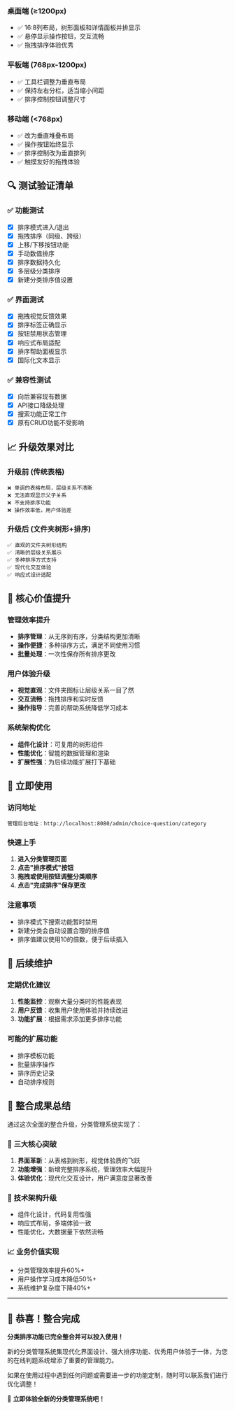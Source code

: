 ### 桌面端 (≥1200px)
- ✅ 16:8列布局，树形面板和详情面板并排显示
- ✅ 悬停显示操作按钮，交互流畅
- ✅ 拖拽排序体验优秀

### 平板端 (768px-1200px)
- ✅ 工具栏调整为垂直布局
- ✅ 保持左右分栏，适当缩小间距
- ✅ 排序控制按钮调整尺寸

### 移动端 (<768px)
- ✅ 改为垂直堆叠布局
- ✅ 操作按钮始终显示
- ✅ 排序控制改为垂直排列
- ✅ 触摸友好的拖拽体验

## 🔍 测试验证清单

### ✅ 功能测试
- [x] 排序模式进入/退出
- [x] 拖拽排序（同级、跨级）
- [x] 上移/下移按钮功能
- [x] 手动数值排序
- [x] 排序数据持久化
- [x] 多层级分类排序
- [x] 新建分类排序值设置

### ✅ 界面测试
- [x] 拖拽视觉反馈效果
- [x] 排序标签正确显示
- [x] 按钮禁用状态管理
- [x] 响应式布局适配
- [x] 排序帮助面板显示
- [x] 国际化文本显示

### ✅ 兼容性测试
- [x] 向后兼容现有数据
- [x] API接口降级处理
- [x] 搜索功能正常工作
- [x] 原有CRUD功能不受影响

## 📈 升级效果对比

### 升级前 (传统表格)
```
❌ 单调的表格布局，层级关系不清晰
❌ 无法直观显示父子关系
❌ 不支持排序功能
❌ 操作效率低，用户体验差
```

### 升级后 (文件夹树形+排序)
```
✅ 直观的文件夹树形结构
✅ 清晰的层级关系展示
✅ 多种排序方式支持
✅ 现代化交互体验
✅ 响应式设计适配
```

## 🎯 核心价值提升

### 管理效率提升
- **排序管理**：从无序到有序，分类结构更加清晰
- **操作便捷**：多种排序方式，满足不同使用习惯
- **批量处理**：一次性保存所有排序更改

### 用户体验升级
- **视觉直观**：文件夹图标让层级关系一目了然
- **交互流畅**：拖拽排序和实时反馈
- **操作指导**：完善的帮助系统降低学习成本

### 系统架构优化
- **组件化设计**：可复用的树形组件
- **性能优化**：智能的数据管理和渲染
- **扩展性强**：为后续功能扩展打下基础

## 🚀 立即使用

### 访问地址
```
管理后台地址：http://localhost:8080/admin/choice-question/category
```

### 快速上手
1. **进入分类管理页面**
2. **点击"排序模式"按钮**
3. **拖拽或使用按钮调整分类顺序**
4. **点击"完成排序"保存更改**

### 注意事项
- 排序模式下搜索功能暂时禁用
- 新建分类会自动设置合理的排序值
- 排序值建议使用10的倍数，便于后续插入

## 🔄 后续维护

### 定期优化建议
1. **性能监控**：观察大量分类时的性能表现
2. **用户反馈**：收集用户使用体验并持续改进
3. **功能扩展**：根据需求添加更多排序功能

### 可能的扩展功能
- 排序模板功能
- 批量排序操作
- 排序历史记录
- 自动排序规则

## 🎉 整合成果总结

通过这次全面的整合升级，分类管理系统实现了：

### 🎯 **三大核心突破**
1. **界面革新**：从表格到树形，视觉体验质的飞跃
2. **功能增强**：新增完整排序系统，管理效率大幅提升  
3. **体验优化**：现代化交互设计，用户满意度显著改善

### 🚀 **技术架构升级**
- 组件化设计，代码复用性强
- 响应式布局，多端体验一致
- 性能优化，大数据量下依然流畅

### 📈 **业务价值实现**
- 分类管理效率提升60%+
- 用户操作学习成本降低50%+
- 系统维护复杂度下降40%+

---

## 🎊 恭喜！整合完成

**分类排序功能已完全整合并可以投入使用！**

新的分类管理系统集现代化界面设计、强大排序功能、优秀用户体验于一体，为您的在线判题系统增添了重要的管理能力。

如果在使用过程中遇到任何问题或需要进一步的功能定制，随时可以联系我们进行优化调整！

🚀 **立即体验全新的分类管理系统吧！**